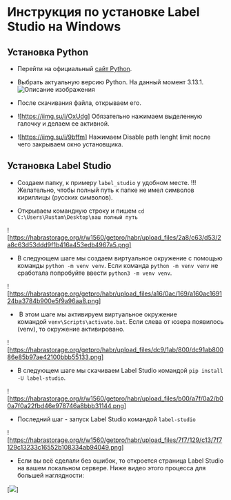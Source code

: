 # Инструкция по установке Label Studio на Windows

## Установка Python

- Перейти на официальный [сайт Python](https://www.python.org/downloads/windows/).

- Выбрать актуальную версию Python. На данный момент 3.13.1.
![Описание изображения](https://iimg.su/i/FR5YW)
- После скачивания файла, открываем его.

- ![https://iimg.su/i/OxUdg] Обязательно нажимаем выделенную галочку и делаем ее активной.

- ![https://iimg.su/i/9bffm] Нажимаем Disable path lenght limit после чего закрываем окно установщика.

## Установка Label Studio

- Создаем папку, к примеру `label_studio` у удобном месте. !!!Желательно, чтобы полный путь к папке не имел символов кириллицы (русских символов).

- Открываем командную строку и пишем `cd C:\Users\Rustam\Desktop\ваш полный путь`

![https://habrastorage.org/r/w1560/getpro/habr/upload_files/2a8/c63/d53/2a8c63d53ddd9f1b416a453edb4967a5.png]

- В следующем шаге мы создаем виртуальное окружение с помощью команды `python -m venv venv`. Если команда `python -m venv venv` не сработала попробуйте ввести `python3 -m venv venv`.

![https://habrastorage.org/getpro/habr/upload_files/a16/0ac/169/a160ac169124ba3784b900e5f9a96aa8.png]

-  В этом шаге мы активируем виртуальное окружение командой `venv\Scripts\activate.bat`. Если слева от юзера появилось (venv), то окружение активировано.

![https://habrastorage.org/getpro/habr/upload_files/dc9/1ab/800/dc91ab80086e85b97ae42100bbb55133.png]

- В следующем шаге мы скачиваем Label Studio командой `pip install -U label-studio`.

![https://habrastorage.org/r/w1560/getpro/habr/upload_files/b00/a7f/0a2/b00a7f0a22fbd46e978746a8bbb31144.png]

- Последний шаг - запуск Label Studio командой `label-studio`

![https://habrastorage.org/r/w1560/getpro/habr/upload_files/7f7/129/c13/7f7129c13233c16552b108334ab94049.png]

- Если вы всё сделали без ошибок, то откроется страница Label Studio на вашем локальном сервере. Ниже видео этого процесса для большей наглядности:

[![](https://wdfiles.ru/3vDed)]
